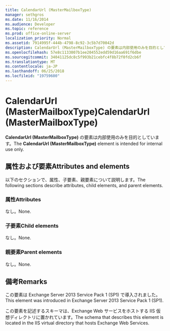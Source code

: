 ```yaml
---
title: CalendarUrl (MasterMailboxType)
manager: sethgros
ms.date: 11/16/2014
ms.audience: Developer
ms.topic: reference
ms.prod: office-online-server
localization_priority: Normal
ms.assetid: 7914995f-444b-4798-8c92-3c5b7d70042d
description: CalendarUrl (MasterMailboxType) の要素は内部使用のみを目的としています。
ms.openlocfilehash: 57e8c1133007b1ee204552edd59d16aa691f6dbe
ms.sourcegitcommit: 34041125dc8c5f993b21cebfc4f8b72f0fd2cb6f
ms.translationtype: MT
ms.contentlocale: ja-JP
ms.lasthandoff: 06/25/2018
ms.locfileid: "19759600"
---
```

# <a name="calendarurl-mastermailboxtype"></a><span data-ttu-id="0c07f-103">CalendarUrl (MasterMailboxType)</span><span class="sxs-lookup"><span data-stu-id="0c07f-103">CalendarUrl (MasterMailboxType)</span></span>

<span data-ttu-id="0c07f-104">**CalendarUrl (MasterMailboxType)** の要素は内部使用のみを目的としています。</span><span class="sxs-lookup"><span data-stu-id="0c07f-104">The **CalendarUrl (MasterMailboxType)** element is intended for internal use only.</span></span> 

## <a name="attributes-and-elements"></a><span data-ttu-id="0c07f-105">属性および要素</span><span class="sxs-lookup"><span data-stu-id="0c07f-105">Attributes and elements</span></span>

<span data-ttu-id="0c07f-106">以下のセクションで、属性、子要素、親要素について説明します。</span><span class="sxs-lookup"><span data-stu-id="0c07f-106">The following sections describe attributes, child elements, and parent elements.</span></span>
  
### <a name="attributes"></a><span data-ttu-id="0c07f-107">属性</span><span class="sxs-lookup"><span data-stu-id="0c07f-107">Attributes</span></span>

<span data-ttu-id="0c07f-108">なし。</span><span class="sxs-lookup"><span data-stu-id="0c07f-108">None.</span></span>
  
### <a name="child-elements"></a><span data-ttu-id="0c07f-109">子要素</span><span class="sxs-lookup"><span data-stu-id="0c07f-109">Child elements</span></span>

<span data-ttu-id="0c07f-110">なし。</span><span class="sxs-lookup"><span data-stu-id="0c07f-110">None.</span></span>
  
### <a name="parent-elements"></a><span data-ttu-id="0c07f-111">親要素</span><span class="sxs-lookup"><span data-stu-id="0c07f-111">Parent elements</span></span>

<span data-ttu-id="0c07f-112">なし。</span><span class="sxs-lookup"><span data-stu-id="0c07f-112">None.</span></span>
  
## <a name="remarks"></a><span data-ttu-id="0c07f-113">備考</span><span class="sxs-lookup"><span data-stu-id="0c07f-113">Remarks</span></span>

<span data-ttu-id="0c07f-114">この要素は Exchange Server 2013 Service Pack 1 (SP1) で導入されました。</span><span class="sxs-lookup"><span data-stu-id="0c07f-114">This element was introduced in Exchange Server 2013 Service Pack 1 (SP1).</span></span>
  
<span data-ttu-id="0c07f-115">この要素を記述するスキーマは、Exchange Web サービスをホストする IIS 仮想ディレクトリに置かれています。</span><span class="sxs-lookup"><span data-stu-id="0c07f-115">The schema that describes this element is located in the IIS virtual directory that hosts Exchange Web Services.</span></span>
  

